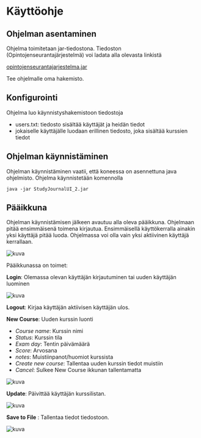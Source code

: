 # Käyttöohje

## Ohjelman asentaminen

Ohjelma toimitetaan jar-tiedostona. Tiedoston (Opintojenseurantajärjestelmä) voi ladata alla olevasta linkistä

[opintojenseurantajarjestelma.jar](https://github.com/forstjoh/ot-harjoitustyo/releases/tag/Loppupalautus)

Tee ohjelmalle oma hakemisto.

## Konfigurointi

Ohjelma luo käynnistyshakemistoon tiedostoja 
- users.txt: tiedosto sisältää käyttäjät ja heidän tiedot	
- jokaiselle käyttäjälle luodaan erillinen tiedosto, joka sisältää kurssien tiedot  

## Ohjelman käynnistäminen

Ohjelman käynnistäminen vaatii, että koneessa on asennettuna java ohjelmisto.
Ohjelma käynnistetään komennolla

	java -jar StudyJournalUI_2.jar

## Pääikkuna

Ohjelman käynnistämisen jälkeen avautuu alla oleva pääikkuna. Ohjelmaan pitää ensimmäisenä toimena kirjautua.
Ensimmäisellä käyttökerralla ainakin yksi käyttäjä pitää luoda.
Ohjelmassa voi olla vain yksi aktiivinen käyttäjä kerrallaan.

![kuva](https://github.com/forstjoh/ot-harjoitustyo/blob/master/ot-harjoitustyo-master/Opintojenseurantajarjestelma/dokumentointi/kuvat/newuser.png)

Pääikkunassa on toimet:
 
**Login**: Olemassa olevan käyttäjän kirjautuminen tai uuden käyttäjän luominen

![kuva](https://github.com/forstjoh/ot-harjoitustyo/blob/master/ot-harjoitustyo-master/Opintojenseurantajarjestelma/dokumentointi/kuvat/login.png)

**Logout**: Kirjaa käyttäjän aktiivisen käyttäjän ulos.

**New Course**: Uuden kurssin luonti
- *Course name*: Kurssin nimi
- *Status*: Kurssin tila
- *Exam day*: Tentin päivämäärä
- *Score*: Arvosana
- *notes*: Muistiinpanot/huomiot kurssista
- *Create new course*: Tallentaa uuden kurssin tiedot muistiin
- *Cancel*: Sulkee New Course ikkunan tallentamatta

![kuva](https://github.com/forstjoh/ot-harjoitustyo/blob/master/ot-harjoitustyo-master/Opintojenseurantajarjestelma/dokumentointi/kuvat/Kurssinluominen.png)

**Update**: Päivittää käyttäjän kurssilistan.

![kuva](https://github.com/forstjoh/ot-harjoitustyo/blob/master/ot-harjoitustyo-master/Opintojenseurantajarjestelma/dokumentointi/kuvat/Kurssit.png)

**Save to File** : Tallentaa tiedot tiedostoon.

![kuva](https://github.com/forstjoh/ot-harjoitustyo/blob/master/ot-harjoitustyo-master/Opintojenseurantajarjestelma/dokumentointi/kuvat/Save.png)



